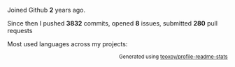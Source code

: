 Joined Github **2** years ago.

Since then I pushed **3832** commits, opened **8** issues, submitted **280** pull requests

Most used languages across my projects:


<p align="right"><sub>Generated using <a href="https://github.com/marketplace/actions/profile-readme-stats">teoxoy/profile-readme-stats</a></sub></p>
